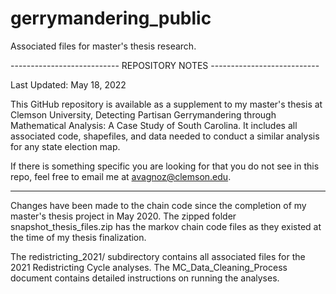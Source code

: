 # gerrymandering_public
Associated files for master's thesis research.

--------------------------- REPOSITORY NOTES ---------------------------

Last Updated: May 18, 2022

This GitHub repository is available as a supplement to my master's thesis at Clemson University, Detecting Partisan Gerrymandering through Mathematical Analysis: A Case Study of South Carolina. It includes all associated code, shapefiles, and data needed to conduct a similar analysis for any state election map.

If there is something specific you are looking for that you do not see in this repo, feel free to email me at avagnoz@clemson.edu.

--------

Changes have been made to the chain code since the completion of my master's thesis project in May 2020. The zipped folder snapshot_thesis_files.zip has the markov chain code files as they existed at the time of my thesis finalization.

The redistricting_2021/ subdirectory contains all associated files for the 2021 Redistricting Cycle analyses. The MC_Data_Cleaning_Process document contains detailed instructions on running the analyses.
